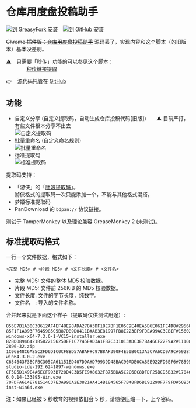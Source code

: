 仓库用度盘投稿助手
==================

[![到 GreasyFork 安装](https://i.imgur.com/Kl384i1.png)](https://greasyfork.org/scripts/3285)　[![到 GitHub 安装](https://i.imgur.com/guDdNEc.png)](https://github.com/JixunMoe/dupan-helper/raw/master/dist/dupan-helper.user.js)

<del>Chrome 插件版：[仓库用度盘投稿助手](https://chrome.google.com/webstore/detail/iaogjohjloacflojfjajlcmmoajbdpcb)</del> 源码丢了，实现内容和这个脚本（的旧版本）基本没差别。

⚠　只需要「秒传」功能的可以参见这个脚本：<br>
　　　　[秒传链接提取](https://greasyfork.org/scripts/397324)

👉　源代码托管在 [GitHub](https://github.com/JixunMoe/dupan-helper)

## 功能

* 自定义分享 (自定义提取码，自动生成仓库投稿代码[旧版])　　⚠ 目前严打，有些文件根本分享不出去  
  ![自定义提取码](https://i.imgur.com/7FFII3m.png)
* 批量重命名 (自定义命名规则)  
  ![批量重命名](https://i.imgur.com/6TQfOP8.png)
* 标准提取码  
  ![标准提取码](https://i.imgur.com/VkNMgMO.png)

提取码支持：

* 「游侠」的「[肚娘提取码](http://game.ali213.net/thread-5465798-1-1.html)」。  
  游侠格式的提取码一次只能添加一个，不能与其他格式混搭。
* 梦姬标准提取码
* PanDownload 的 `bdpan://` 协议链接。

测试于 TamperMonkey 以及理论兼容 GreaseMonkey 2 (未测试)。

## 标准提取码格式

一行一个文件数据，格式如下：

    <完整 MD5> # <片段 MD5> # <文件长度> # <文件名>

* 完整 MD5: 文件的整体 MD5 校验数据。
* 片段 MD5: 文件前 256KiB 的 MD5 校验数据。
* 文件长度: 文件的字节长度，纯数字。
* 文件名　: 导入的文件名称。

合并起来就是下面这个样子（提取码仅供测试用途）:

```
855E7B1A30C30612AF4EF48E98ADA278#3DF18E7BF1E05C9E40EA5B6E061FE4D8#295682048#LibreOffice_6.2.4_Win_x64.msi
85F1F1A093F7645985C5B87DB9D0411B#AB3E81997FB8E223EF9FDEA99AC3CBEF#156026792#xampp-windows-x64-7.3.6-1-VC15-installer.exe
828D08946421B5B2215625DEF1C7745E#D3A1FB7C331013ADC3E7BA46CF22F9A2#111087432#MeGUI-2896-32.zip
1C06E48C6A85C2FD6D1C0CF8BD57ABAF#C97B8AF390F4E50B0C13A3C7A6CD9A9C#59287984#Wireshark-win64-3.0.2.exe
C654643F3BCFBC305CA61151ED407DDA#D79939D48BAC90ADE0CA8EE922FD6EF6#785958680#android-studio-ide-192.6241897-windows.exe
CF5D5D149E4A6ECF993B720D4C3D5FE9#8032F875BDA5C2C6EC8DFDF25BCD5B32#170460680#VirtualBox-6.0.14-133895-Win.exe
70FDFA614E781514C37E3A990A2E3821#A414B184565F7B48FD6B192290F7F9FD#50930768#eclipse-inst-win64.exe
```

注：如果已经被 5 秒教育的视频依旧会 5 秒，请随便压缩一下，上个密码。
